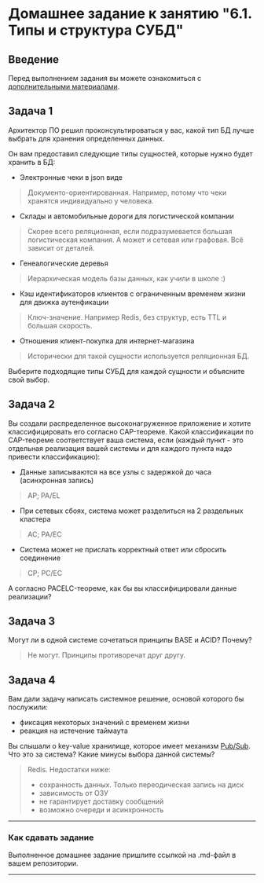 # Домашнее задание к занятию "6.1. Типы и структура СУБД"

## Введение

Перед выполнением задания вы можете ознакомиться с 
[дополнительными материалами](https://github.com/netology-code/virt-homeworks/tree/master/additional/README.md).

## Задача 1

Архитектор ПО решил проконсультироваться у вас, какой тип БД 
лучше выбрать для хранения определенных данных.

Он вам предоставил следующие типы сущностей, которые нужно будет хранить в БД:

- Электронные чеки в json виде
> Документо-ориентированная. Например, потому что чеки хранятся индивидуально у человека.
- Склады и автомобильные дороги для логистической компании
> Скорее всего реляционная, если подразумевается большая логистическая компания. А может и сетевая или графовая. Всё зависит от деталей.
- Генеалогические деревья
> Иерархическая модель базы данных, как учили в школе :)
- Кэш идентификаторов клиентов с ограниченным временем жизни для движка аутенфикации
> Ключ-значение. Например Redis, без структур, есть TTL и большая скорость.
- Отношения клиент-покупка для интернет-магазина
> Исторически для такой сущности используется реляционная БД.

Выберите подходящие типы СУБД для каждой сущности и объясните свой выбор.

## Задача 2

Вы создали распределенное высоконагруженное приложение и хотите классифицировать его согласно 
CAP-теореме. Какой классификации по CAP-теореме соответствует ваша система, если 
(каждый пункт - это отдельная реализация вашей системы и для каждого пункта надо привести классификацию):

- Данные записываются на все узлы с задержкой до часа (асинхронная запись)
> AP; PA/EL
- При сетевых сбоях, система может разделиться на 2 раздельных кластера
> AC; PA/EC
- Система может не прислать корректный ответ или сбросить соединение
> CP; PC/EC

А согласно PACELC-теореме, как бы вы классифицировали данные реализации?

## Задача 3

Могут ли в одной системе сочетаться принципы BASE и ACID? Почему?
> Не могут. Принципы противоречат друг другу.

## Задача 4

Вам дали задачу написать системное решение, основой которого бы послужили:

- фиксация некоторых значений с временем жизни
- реакция на истечение таймаута

Вы слышали о key-value хранилище, которое имеет механизм [Pub/Sub](https://habr.com/ru/post/278237/). 
Что это за система? Какие минусы выбора данной системы?
> Redis. Недостатки ниже:
> - сохранность данных. Только переодическая запись на диск
> - зависимость от ОЗУ
> - не гарантирует доставку сообщений
> - возможно очереди и асинхронность
---

### Как cдавать задание

Выполненное домашнее задание пришлите ссылкой на .md-файл в вашем репозитории.

---
